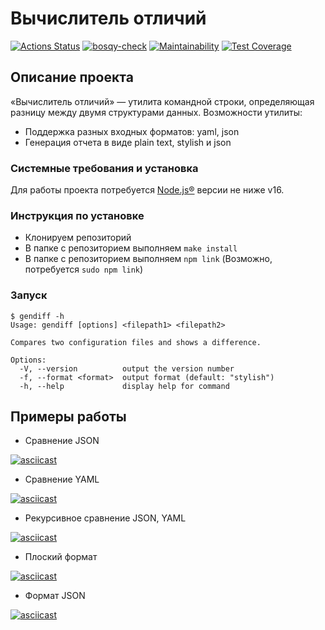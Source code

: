 # Вычислитель отличий

[![Actions Status](https://github.com/Bosqy/frontend-project-46/workflows/hexlet-check/badge.svg)](https://github.com/Bosqy/frontend-project-46/actions)
[![bosqy-check](https://github.com/Bosqy/frontend-project-46/actions/workflows/bosqy-check.yml/badge.svg)](https://github.com/Bosqy/frontend-project-46/actions/workflows/bosqy-check.yml)
[![Maintainability](https://api.codeclimate.com/v1/badges/4fb4697ec2c6b7fb63ad/maintainability)](https://codeclimate.com/github/Bosqy/frontend-project-46/maintainability)
[![Test Coverage](https://api.codeclimate.com/v1/badges/4fb4697ec2c6b7fb63ad/test_coverage)](https://codeclimate.com/github/Bosqy/frontend-project-46/test_coverage)

## Описание проекта

«Вычислитель отличий» — утилита командной строки, определяющая разницу между двумя структурами данных.
Возможности утилиты:

* Поддержка разных входных форматов: yaml, json
* Генерация отчета в виде plain text, stylish и json

### Системные требования и установка
Для работы проекта потребуется [Node.js®](https://nodejs.org/en/) версии не ниже v16.

### Инструкция по установке
* Клонируем репозиторий
* В папке с репозиторием выполняем `make install`
* В папке с репозиторием выполняем `npm link` (Возможно, потребуется `sudo npm link`)

### Запуск

```
$ gendiff -h
Usage: gendiff [options] <filepath1> <filepath2>

Compares two configuration files and shows a difference.

Options:
  -V, --version          output the version number
  -f, --format <format>  output format (default: "stylish")
  -h, --help             display help for command
```


## Примеры работы

* Сравнение JSON

[![asciicast](https://asciinema.org/a/UCu5r4Hsxe3VRP69Zio60MXYK.svg)](https://asciinema.org/a/UCu5r4Hsxe3VRP69Zio60MXYK)

* Сравнение YAML

[![asciicast](https://asciinema.org/a/BRwEZNUR4ft6wO2RlxJin8UFp.svg)](https://asciinema.org/a/BRwEZNUR4ft6wO2RlxJin8UFp)

* Рекурсивное сравнение JSON, YAML

[![asciicast](https://asciinema.org/a/FGNtt4PZMJZhnJRvshpVPfWeG.svg)](https://asciinema.org/a/FGNtt4PZMJZhnJRvshpVPfWeG)

* Плоский формат

[![asciicast](https://asciinema.org/a/uQ3IdzSxLSlCTKFXKIY91zI1V.svg)](https://asciinema.org/a/uQ3IdzSxLSlCTKFXKIY91zI1V)

* Формат JSON

[![asciicast](https://asciinema.org/a/03FkQvgFobo2Xk1IzKWOtPlLn.svg)](https://asciinema.org/a/03FkQvgFobo2Xk1IzKWOtPlLn)
